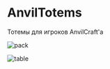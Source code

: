 # AnvilTotems

Тотемы для игроков AnvilCraft'а

![pack](https://user-images.githubusercontent.com/95398007/220319724-dc2dbd38-dccc-4ee6-847b-ead4f0304b92.png)

![table](https://user-images.githubusercontent.com/95398007/220319790-710dc670-154f-4d66-a4dc-e757e05dd833.png)
